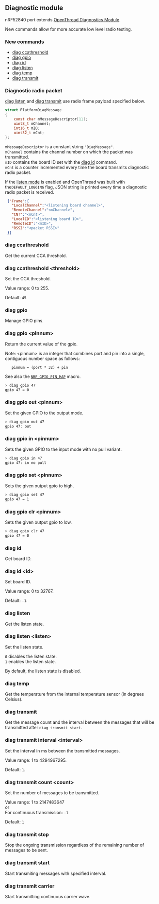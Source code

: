 ## Diagnostic module

nRF52840 port extends [OpenThread Diagnostics Module][DIAG].

New commands allow for more accurate low level radio testing.

### New commands
 * [diag ccathreshold](#diag-ccathreshold)
 * [diag gpio](#diag-gpio)
 * [diag id](#diag-id)
 * [diag listen](#diag-listen)
 * [diag temp](#diag-temp)
 * [diag transmit](#diag-transmit)

### Diagnostic radio packet
[diag listen](#diag-listen) and [diag transmit](#diag-transmit) use radio frame payload specified below.

 ```c
 struct PlatformDiagMessage
 {
     const char mMessageDescriptor[11];
     uint8_t mChannel;
     int16_t mID;
     uint32_t mCnt;
 };
 ```

`mMessageDescriptor` is a constant string `"DiagMessage"`.<br />
`mChannel` contains the channel number on which the packet was transmitted.<br />
`mID` contains the board ID set with the [diag id](#diag-id) command.<br />
`mCnt` is a counter incremented every time the board transmits diagnostic radio packet.

If the [listen mode](#diag-listen) is enabled and OpenThread was built with the`DEFAULT_LOGGING` flag, JSON string is printed every time a diagnostic radio packet is received.

```JSON
 {"Frame":{
   "LocalChannel":"<listening board channel>",
   "RemoteChannel":"<mChannel>",
   "CNT":"<mCnt>",
   "LocalID":"<listening board ID>",
   "RemoteID":"<mID>",
   "RSSI":"<packet RSSI>"
 }}
```

### diag ccathreshold
Get the current CCA threshold.

### diag ccathreshold \<threshold\>
Set the CCA threshold.

Value range: 0 to 255.

Default: `45`.

### diag gpio
Manage GPIO pins.

### diag gpio \<pinnum\>
Return the current value of the gpio.

Note: \<pinnum\> is an integer that combines port and pin into a single,
contiguous number space as follows:
```
   pinnum = (port * 32) + pin
```
See also the [`NRF_GPIO_PIN_MAP`](../../../third_party/NordicSemiconductor/hal/nrf_gpio.h) macro.

```bash
> diag gpio 47
gpio 47 = 0
```

### diag gpio out \<pinnum\>
Set the given GPIO to the output mode.
```bash
> diag gpio out 47
gpio 47: out
```

### diag gpio in \<pinnum\>
Sets the given GPIO to the input mode with no pull variant.
```bash
> diag gpio in 47
gpio 47: in no pull
```

### diag gpio set \<pinnum\>
Sets the given output gpio to high.
```bash
> diag gpio set 47
gpio 47 = 1
```

### diag gpio clr \<pinnum\>
Sets the given output gpio to low.
```bash
> diag gpio clr 47
gpio 47 = 0
```

### diag id
Get board ID.

### diag id \<id\>
Set board ID.

Value range: 0 to 32767.

Default: `-1`.

### diag listen
Get the listen state.

### diag listen \<listen\>
Set the listen state.

`0` disables the listen state.<br />
`1` enables the listen state.

By default, the listen state is disabled.

### diag temp
Get the temperature from the internal temperature sensor (in degrees Celsius).

### diag transmit
Get the message count and the interval between the messages that will be transmitted after `diag transmit start`.

### diag transmit interval \<interval\>
Set the interval in ms between the transmitted messages.

Value range: 1 to 4294967295.

Default: `1`.

### diag transmit count \<count\>
Set the number of messages to be transmitted.

Value range: 1 to 2147483647<br />
or<br />
For continuous transmission: `-1`

Default: `1`

### diag transmit stop
Stop the ongoing transmission regardless of the remaining number of messages to be sent.

### diag transmit start
Start transmiting messages with specified interval.

### diag transmit carrier
Start transmitting continuous carrier wave.

[DIAG]: ./../../../src/core/diags/README.md
